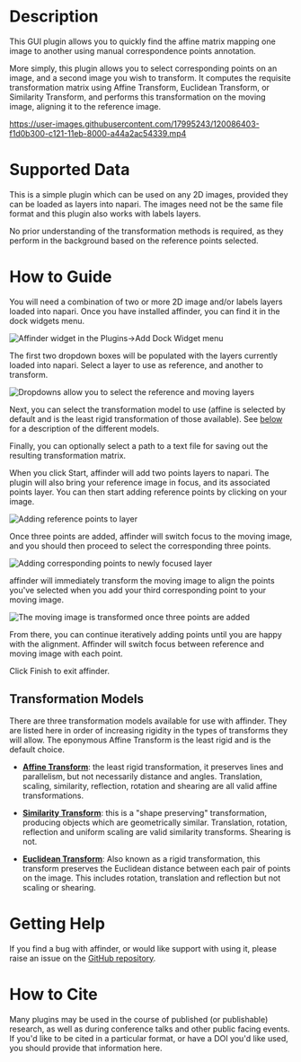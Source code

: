 # Description

This GUI plugin allows you to quickly find the affine matrix mapping
one image to another using manual correspondence points annotation.

More simply, this plugin allows you to select corresponding points
on an image, and a second image you wish to transform. It computes 
the requisite transformation matrix using Affine Transform, Euclidean Transform, 
or Similarity Transform, and performs this transformation on the
moving image, aligning it to the reference image.

https://user-images.githubusercontent.com/17995243/120086403-f1d0b300-c121-11eb-8000-a44a2ac54339.mp4


# Supported Data

This is a simple plugin which can be used on any 2D images, provided
they can be loaded as layers into napari. The images need not be the same
file format and this plugin also works with labels layers.

No prior understanding of the transformation methods is required, as
they perform in the background based on the reference points selected.

# How to Guide

You will need a combination of two or more 2D image and/or labels layers 
loaded into napari. Once you have installed affinder, you can find it in
the dock widgets menu.

![Affinder widget in the Plugins->Add Dock Widget menu](https://i.imgur.com/w7MCXQy.png)

The first two dropdown boxes will be populated with the layers currently
loaded into napari. Select a layer to use as reference, and another to
transform.

![Dropdowns allow you to select the reference and moving layers](https://i.imgur.com/Tdbm1sX.png)

Next, you can select the transformation model to use (affine is selected by default
and is the least rigid transformation of those available). See [below](#models) for a
description of the different models.

Finally, you can optionally select a path to a text file for saving out the
resulting transformation matrix.

When you click Start, affinder will add two points layers to napari. 
The plugin will also bring your reference image in focus, and its associated points
layer. You can then start adding reference points by clicking on your image.

![Adding reference points to layer](https://i.imgur.com/WPzNtyy.png)

Once three points are added, affinder will switch focus to the moving image,
and you should then proceed to select the corresponding three points.

![Adding corresponding points to newly focused layer](https://i.imgur.com/JVZCvmp.png)

affinder will immediately transform the moving image to align the points you've
selected when you add your third corresponding point to your moving image.

![The moving image is transformed once three points are added](https://i.imgur.com/NTne9fj.png)

From there, you can continue iteratively adding points until you 
are happy with the alignment. Affinder will switch focus between
reference and moving image with each point.

Click Finish to exit affinder.

<a name="models"></a>
## Transformation Models

There are three transformation models available for use with affinder.
They are listed here in order of increasing rigidity in the types of
transforms they will allow. The eponymous Affine Transform is the 
least rigid and is the default choice.

- [**Affine Transform**](https://en.wikipedia.org/wiki/Affine_transformation): 
the least rigid transformation, it preserves
lines and parallelism, but not necessarily distance and angles. Translation,
scaling, similarity, reflection, rotation and shearing are all valid
affine transformations.

- [**Similarity Transform**](https://en.wikipedia.org/wiki/Similarity_(geometry)): 
this is a "shape preserving" transformation, producing objects which are 
geometrically similar. Translation, rotation, reflection and uniform scaling are 
valid similarity transforms. Shearing is not.

- [**Euclidean Transform**](https://en.wikipedia.org/wiki/Rigid_transformation):
Also known as a rigid transformation, this transform preserves the Euclidean
distance between each pair of points on the image. This includes rotation,
translation and reflection but not scaling or shearing.

# Getting Help

If you find a bug with affinder, or would like support with using it, please raise an
issue on the [GitHub repository](https://github.com/jni/affinder).

# How to Cite

Many plugins may be used in the course of published (or publishable) research, as well as
during conference talks and other public facing events. If you'd like to be cited in
a particular format, or have a DOI you'd like used, you should provide that information here.
